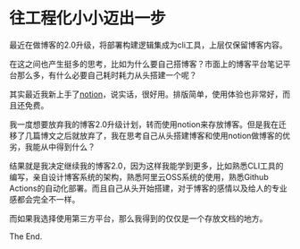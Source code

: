 # 往工程化小小迈出一步

[tag]:工程化|总结
[create]:2021-07-20

最近在做博客的2.0升级，将部署构建逻辑集成为cli工具，上层仅保留博客内容。

在这之间也产生挺多的思考，比如为什么要自己搭博客？市面上的博客平台笔记平台那么多，有什么必要自己耗时耗力从头搭建一个呢？

其实最近我新上手了[notion](https://www.notion.so/)，说实话，很好用。排版简单，使用体验也非常好，而且还免费。

我一度想要放弃我的博客2.0升级计划，转而使用notion来存放博客。但是我在迁移了几篇博文之后就放弃了，我在思考自己从头搭建博客和使用notion做博客的优劣，我能从中得到什么？

结果就是我决定继续我的博客2.0，因为这样我能学到更多，比如熟悉CLI工具的编写，亲自设计博客系统的架构，熟悉阿里云OSS系统的使用，熟悉Github Actions的自动化部署。而且自己从头开始搭建，对于博客的感情以及给人的专业感都会完全不一样。

而如果我选择使用第三方平台，那么我得到的仅仅是一个存放文档的地方。

The End.